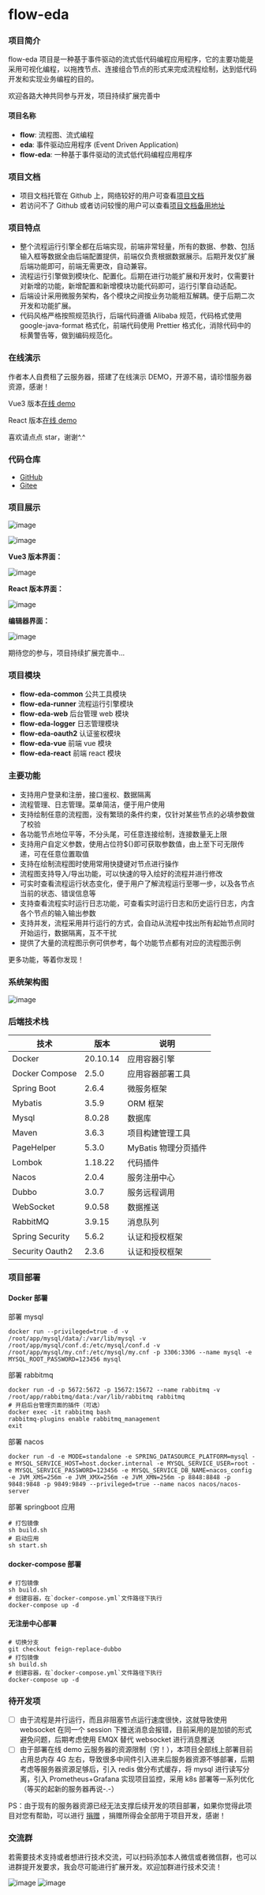 # flow-eda

### 项目简介

flow-eda 项目是一种基于事件驱动的流式低代码编程应用程序，它的主要功能是采用可视化编程，以拖拽节点、连接组合节点的形式来完成流程绘制，达到低代码开发和实现业务编程的目的。

欢迎各路大神共同参与开发，项目持续扩展完善中

#### 项目名称

- **flow**: 流程图、流式编程
- **eda**: 事件驱动应用程序 (Event Driven Application)
- **flow-eda**: 一种基于事件驱动的流式低代码编程应用程序

### 项目文档

- 项目文档托管在 Github 上，网络较好的用户可查看[项目文档](https://linxfeng.github.io/flow-eda)
- 若访问不了 Github 或者访问较慢的用户可以查看[项目文档备用地址](http://120.48.9.40:91/)

### 项目特点

- 整个流程运行引擎全都在后端实现，前端非常轻量，所有的数据、参数、包括输入框等数据全由后端配置提供，前端仅负责根据数据展示。后期开发仅扩展后端功能即可，前端无需更改，自动兼容。
- 流程运行引擎做到模块化、配置化。后期在进行功能扩展和开发时，仅需要针对新增的功能，新增配置和新增模块功能代码即可，运行引擎自动适配。
- 后端设计采用微服务架构，各个模块之间按业务功能相互解耦。便于后期二次开发和功能扩展。
- 代码风格严格按照规范执行，后端代码遵循 Alibaba 规范，代码格式使用 google-java-format 格式化，前端代码使用 Prettier 格式化，消除代码中的标黄警告等，做到编码规范化。

### 在线演示

作者本人自费租了云服务器，搭建了在线演示 DEMO，开源不易，请珍惜服务器资源，感谢！

Vue3 版本[在线 demo](http://120.48.9.40:80)

React 版本[在线 demo](http://120.48.9.40:90)

喜欢请点点 star，谢谢^.^

### 代码仓库

- [GitHub](https://github.com/Linxfeng/flow-eda)
- [Gitee](https://gitee.com/Linxff/flow-eda)

### 项目展示

![image](https://gitee.com/Linxff/flow-eda/raw/master/docs/img/flows.gif)

![image](https://gitee.com/Linxff/flow-eda/raw/master/docs/img/logs.gif)

**Vue3 版本界面：**

![image](https://gitee.com/Linxff/flow-eda/raw/master/docs/img/vue3.png)

**React 版本界面：**

![image](https://gitee.com/Linxff/flow-eda/raw/master/docs/img/react.png)

**编辑器界面：**

![image](https://gitee.com/Linxff/flow-eda/raw/master/docs/img/editor.png)

期待您的参与，项目持续扩展完善中...

### 项目模块

- **flow-eda-common** 公共工具模块
- **flow-eda-runner** 流程运行引擎模块
- **flow-eda-web** 后台管理 web 模块
- **flow-eda-logger** 日志管理模块
- **flow-eda-oauth2** 认证鉴权模块
- **flow-eda-vue** 前端 vue 模块
- **flow-eda-react** 前端 react 模块

### 主要功能

- 支持用户登录和注册，接口鉴权、数据隔离
- 流程管理、日志管理。菜单简洁，便于用户使用
- 支持绘制任意的流程图，没有繁琐的条件约束，仅针对某些节点的必填参数做了校验
- 各功能节点地位平等，不分头尾，可任意连接绘制，连接数量无上限
- 支持用户自定义参数，使用占位符${}即可获取参数值，由上至下可无限传递，可在任意位置取值
- 支持在绘制流程图时使用常用快捷键对节点进行操作
- 流程图支持导入/导出功能，可以快速的导入绘好的流程并进行修改
- 可实时查看流程运行状态变化，便于用户了解流程运行至哪一步，以及各节点当前的状态、错误信息等
- 支持查看流程实时运行日志功能，可查看实时运行日志和历史运行日志，内含各个节点的输入输出参数
- 支持并发，流程采用并行运行的方式，会自动从流程中找出所有起始节点同时开始运行，数据隔离，互不干扰
- 提供了大量的流程图示例可供参考，每个功能节点都有对应的流程图示例

更多功能，等着你发现！

### 系统架构图

![image](https://gitee.com/Linxff/flow-eda/raw/master/docs/img/architecture.png)

### 后端技术栈

| 技术            | 版本     | 说明                 |
| --------------- | -------- | -------------------- |
| Docker          | 20.10.14 | 应用容器引擎         |
| Docker Compose  | 2.5.0    | 应用容器部署工具     |
| Spring Boot     | 2.6.4    | 微服务框架           |
| Mybatis         | 3.5.9    | ORM 框架             |
| Mysql           | 8.0.28   | 数据库               |
| Maven           | 3.6.3    | 项目构建管理工具     |
| PageHelper      | 5.3.0    | MyBatis 物理分页插件 |
| Lombok          | 1.18.22  | 代码插件             |
| Nacos           | 2.0.4    | 服务注册中心         |
| Dubbo           | 3.0.7    | 服务远程调用         |
| WebSocket       | 9.0.58   | 数据推送             |
| RabbitMQ        | 3.9.15   | 消息队列             |
| Spring Security | 5.6.2    | 认证和授权框架       |
| Security Oauth2 | 2.3.6    | 认证和授权框架       |

### 项目部署

#### Docker 部署

部署 mysql

```shell script
docker run --privileged=true -d -v /root/app/mysql/data/:/var/lib/mysql -v /root/app/mysql/conf.d:/etc/mysql/conf.d -v /root/app/mysql/my.cnf:/etc/mysql/my.cnf -p 3306:3306 --name mysql -e MYSQL_ROOT_PASSWORD=123456 mysql
```

部署 rabbitmq

```shell script
docker run -d -p 5672:5672 -p 15672:15672 --name rabbitmq -v /root/app/rabbitmq/data:/var/lib/rabbitmq rabbitmq
# 开启后台管理页面的插件（可选）
docker exec -it rabbitmq bash
rabbitmq-plugins enable rabbitmq_management
exit
```

部署 nacos

```shell script
docker run -d -e MODE=standalone -e SPRING_DATASOURCE_PLATFORM=mysql -e MYSQL_SERVICE_HOST=host.docker.internal -e MYSQL_SERVICE_USER=root -e MYSQL_SERVICE_PASSWORD=123456 -e MYSQL_SERVICE_DB_NAME=nacos_config -e JVM_XMS=256m -e JVM_XMX=256m -e JVM_XMN=256m -p 8848:8848 -p 9848:9848 -p 9849:9849 --privileged=true --name nacos nacos/nacos-server
```

部署 springboot 应用

```shell script
# 打包镜像
sh build.sh
# 启动应用
sh start.sh
```

#### docker-compose 部署

```shell script
# 打包镜像
sh build.sh
# 创建容器，在`docker-compose.yml`文件路径下执行
docker-compose up -d
```

#### 无注册中心部署

```shell script
# 切换分支
git checkout feign-replace-dubbo
# 打包镜像
sh build.sh
# 创建容器，在`docker-compose.yml`文件路径下执行
docker-compose up -d
```

### 待开发项

- [ ] 由于流程是并行运行，而且非阻塞节点运行速度很快，这就导致使用 websocket 在同一个 session 下推送消息会报错，目前采用的是加锁的形式避免问题，后期考虑使用 EMQX 替代 websocket 进行消息推送
- [ ] 由于部署在线 demo 云服务器的资源限制（穷！），本项目全部线上部署目前占用总内存 4G 左右，导致很多中间件引入进来后服务器资源不够部署，后期考虑等服务器资源足够后，引入 redis 做分布式缓存，将 mysql 进行读写分离，引入 Prometheus+Grafana 实现项目监控，采用 k8s 部署等一系列优化（等买的起新的服务器再说-.-）

PS：由于现有的服务器资源已经无法支撑后续开发的项目部署，如果你觉得此项目对您有帮助，可以进行 [捐赠](https://gitee.com/Linxff/flow-eda#%E4%BA%A4%E6%B5%81%E7%BE%A4) ，捐赠所得会全部用于项目开发，感谢！

### 交流群

若需要技术支持或者想进行技术交流，可以扫码添加本人微信或者微信群，也可以进群提开发要求，我会尽可能进行扩展开发。欢迎加群进行技术交流！

![image](https://gitee.com/Linxff/flow-eda/raw/master/docs/img/weixin.jpg)
![image](https://gitee.com/Linxff/flow-eda/raw/master/docs/img/group.jpg)
